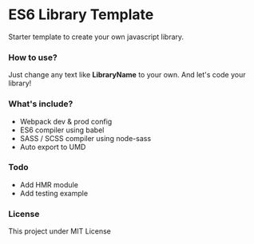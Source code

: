 # ES6 Library Template

Starter template to create your own javascript library.

### How to use?

Just change any text like **LibraryName** to your own. And let's code your library!

### What's include?

- Webpack dev & prod config
- ES6 compiler using babel
- SASS / SCSS compiler using node-sass
- Auto export to UMD

### Todo

- Add HMR module
- Add testing example

### License

This project under MIT License